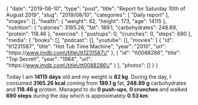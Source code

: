 {
    "date": "2019-08-10",
    "type": "post",
    "title": "Report for Saturday 10th of August 2019",
    "slug": "2019\/08\/10",
    "categories": [
        "Daily report"
    ],
    "images": [],
    "health": {
        "weight": 82,
        "height": 173,
        "age": 14115
    },
    "nutrition": {
        "calories": 3165.26,
        "fat": 189.1,
        "carbohydrates": 248.89,
        "protein": 118.46
    },
    "exercise": {
        "pushups": 0,
        "crunches": 0,
        "steps": 690
    },
    "media": {
        "books": [],
        "podcast": [],
        "youtube": [],
        "movies": [
            {
                "id": "tt1231587",
                "title": "Hot Tub Time Machine",
                "year": "2010",
                "url": "https:\/\/www.imdb.com\/title\/tt1231587\/"
            },
            {
                "id": "tt0088286",
                "title": "Top Secret!",
                "year": "1984",
                "url": "https:\/\/www.imdb.com\/title\/tt0088286\/"
            }
        ],
        "photos": []
    }
}

Today I am <strong>14115 days</strong> old and my weight is <strong>82 kg</strong>. During the day, I consumed <strong>3165.26 kcal</strong> coming from <strong>189.1 g</strong> fat, <strong>248.89 g</strong> carbohydrates and <strong>118.46 g</strong> protein. Managed to do <strong>0 push-ups</strong>, <strong>0 crunches</strong> and walked <strong>690 steps</strong> during the day which is approximately <strong>0.53 km</strong>.